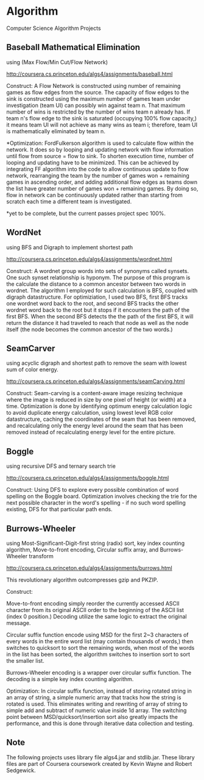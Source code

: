 Algorithm
=========

Computer Science Algorithm Projects

Baseball Mathematical Elimination 
--------
using (Max Flow/Min Cut/Flow Network)

http://coursera.cs.princeton.edu/algs4/assignments/baseball.html

Construct: A Flow Network is constructed using number of remaining games as flow edges from the source. The capacity of flow edges to the sink is constructed using the maximum number of games team under investigation (team UI) can possibly win against team n. That maximum number of wins is restricted by the number of wins team n already has. If team n's flow edge to the sink is saturated (occupying 100% flow capacity,) it means team UI will not achieve as many wins as team i; therefore, team UI is mathematically eliminated by team n.
	
*Optimization: FordFulkerson algorithm is used to calculate flow within the network. It does so by looping and updating network with flow information until flow from source = flow to sink. To shorten execution time, number of looping and updating have to be minimized. This can be achieved by integrating FF algorithm into the code to allow continuous update to flow network, rearranging the team by the number of games won + remaining games in ascending order, and adding additional flow edges as teams down the list have greater number of games won + remaining games. By doing so, flow in network can be continuously updated rather than starting from scratch each time a different team is investigated.

*yet to be complete, but the current passes project spec 100%.

WordNet
-------
using BFS and Digraph to implement shortest path

http://coursera.cs.princeton.edu/algs4/assignments/wordnet.html

Construct: A wordnet group words into sets of synonyms called synsets. One such synset relationship is hyponym. The purpose of this program is the calculate the distance to a common ancestor between two words in wordnet. The algorithm I employed for such calculation is BFS, coupled with digraph datastructure. For optimiziation, I used two BFS, first BFS tracks one wordnet word back to the root, and second BFS tracks the other wordnet word back to the root but it stops if it encounters the path of the first BFS. When the second BFS detects the the path of the first BFS, it will return the distance it had traveled to reach that node as well as the node itself (the node becomes the common ancestor of the two words.)


SeamCarver
----------
using acyclic digraph and shortest path to remove the seam with lowest sum of color energy.

http://coursera.cs.princeton.edu/algs4/assignments/seamCarving.html

Construct: Seam-carving is a content-aware image resizing technique where the image is reduced in size by one pixel of height (or width) at a time. Optimization is done by identifying optimum energy calculation logic to avoid duplicate energy calculation, using lowest level RGB color datastructure, caching the coordinates of the seam that has been removed, and recalculating only the energy level around the seam that has been removed instead of recalculating energy level for the entire picture.


Boggle
-----
using recursive DFS and ternary search trie

http://coursera.cs.princeton.edu/algs4/assignments/boggle.html

Construct: Using DFS to explore every possible combination of word spelling on the Boggle board. Optimization involves checking the trie for the next possible character in the word's spelling - if no such word spelling existing, DFS for that particular path ends.


Burrows-Wheeler 
----------------
using Most-Significant-Digit-first string (radix) sort, key index counting algorithm, Move-to-front encoding, Circular suffix array, and Burrows-Wheeler transform

http://coursera.cs.princeton.edu/algs4/assignments/burrows.html

This revolutionary algorithm outcompresses gzip and PKZIP.

Construct: 

Move-to-front encoding simply reorder the currently accessed ASCII character from its original ASCII order to the beginning of the ASCII list (index 0 position.) Decoding utilize the same logic to extract the original message.

Circular suffix function encode using MSD for the first 2~3 characters of every words in the entire word list (may contain thousands of words,) then switches to quicksort to sort the remaining words, when most of the words in the list has been sorted, the algorithm switches to insertion sort to sort the smaller list.

Burrows-Wheeler encoding is a wrapper over circular suffix function. The decoding is a simple key index counting algorithm.

Optimization: In circular suffix function, instead of storing rotated string in an array of string, a simple numeric array that tracks how the string is rotated is used. This eliminates writing and rewriting of array of string to simple add and subtract of numeric value inside 1d array. The switching point between MSD/quicksort/insertion sort also greatly impacts the performance, and this is done through iterative data collection and testing.


Note
----
The following projects uses library file algs4.jar and stdlib.jar. These library files are part of Coursera coursework created by Kevin Wayne and Robert Sedgewick.
